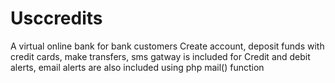 # Usccredits
A virtual online bank for bank customers Create account, deposit funds with credit cards, make transfers, sms gatway is included for Credit and debit alerts, email alerts are also included using php mail() function
